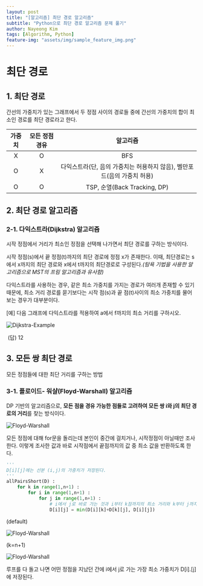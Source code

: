 ```yaml
---
layout: post
title: "[알고리즘] 최단 경로 알고리즘"
subtitle: "Python으로 최단 경로 알고리즘 문제 풀기"
author: Nayeong Kim
tags: [Algorithm, Python]
feature-img: "assets/img/sample_feature_img.png"
---
```


# 최단 경로

## 1. 최단 경로

간선의 가중치가 있는 그래프에서 두 정점 사이의 경로들 중에 간선의 가중치의 합이 최소인 경로를 최단 경로라고 한다.

| 가중치 | 모든 정점 경유 |                           알고리즘                           |
| :----: | :------------: | :----------------------------------------------------------: |
|   X    |       O        |                             BFS                              |
|   O    |       X        | 다익스트라(단, 음의 가중치는 허용하지 않음), 벨만포드(음의 가중치 허용) |
|   O    |       O        |                 TSP, 순열(Back Tracking, DP)                 |



## 2. 최단 경로 알고리즘

### 2-1. 다익스트라(Dijkstra) 알고리즘

시작 정점에서 거리가 최소인 정점을 선택해 나가면서 최단 경로를 구하는 방식이다.

시작 정점(s)에서 끝 정점(t)까지의 최단 경로에 정점 x가 존재한다. 이때, 최단경로는 s에서 x까지의 최단 경로와 x에서 t까지의 최단경로로 구성된다.*(탐욕 기법을 사용한 알고리즘으로 MST의  프림 알고리즘과 유사함)*

다익스트라를 사용하는 경우, 같은 최소 가중치를 가지는 경로가 여러개 존재할 수 있기 때문에, 최소 거리 경로를 묻기보다는 시작 점(s)과 끝 점(t)사이의 최소 가중치를 물어보는 경우가 대부분이다.

[예] 다음 그래프에 다익스트라를 적용하여  a에서 f까지의 최소 거리를 구하시오. 

![Dijkstra-Example]({{site.baseurl}}/assets/img/dijkstra01.png)

​	(답) 12 



## 3. 모든 쌍 최단 경로

모든 정점들에 대한 최단 거리를 구하는 방법

### 3-1. 플로이드- 워샬(Floyd-Warshall) 알고리즘

DP 기반의 알고리즘으로, **모든 점을 경유 가능한 점들로 고려하여 모든 쌍 i와 j의 최단 경로의 거리**를 찾는 방식이다.

![Floyd-Warshall]({{site.baseurl}}/assets/floydWarshall01.png)

모든 정점에 대해 for문을 돌리는데 본인이 중간에 걸치거나, 시작정점이 아닐때만 조사한다.  이렇게 조사한 값과 바로 시작점에서 끝점까지의 값 중 최소 값을 반환하도록 한다.

```python
'''
D[i][j]에는 선분 (i,j)의 가중치가 저장된다.
'''
allPairsShort(D) :
    for k in range(1,n+1) :
        for i in range(1,n+1) :
            for j in range(1,n+1) :
                # i에서 j로 바로 가는 것과 i부터 k점까지의 최소 거리와 k부터 j까지의 최소거리의 합 중 작은 것이 i에서 j까지의 최단 경로이다. 
				D[i][j] = min(D[i][k]+D[k][j], D[i][j])
```

(default)

![Floyd-Warshall]({{site.baseurl}}/assets/floydWarshall02.png)

(k=n+1)

![Floyd-Warshall]({{site.baseurl}}/assets/floydWarshall03.png)

루프를 다 돌고 나면 어떤 정점을 지났던 간에 i에서 j로 가는 가장 최소 가중치가 D[i].[j]에 저장된다.